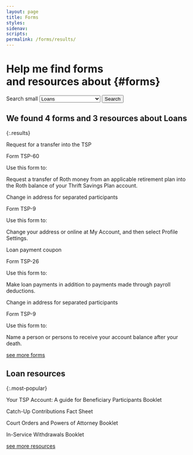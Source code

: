 ```yaml
---
layout: page
title: Forms
styles:
sidenav:
scripts:
permalink: /forms/results/
---
```


# Help me find forms <br>and resources about {#forms}

<!-- SEARCH FORMS -->
<section id="search-forms">
<div class="usa-grid-full">
  <div class="usa-width-one-half">
    <div role="search">
    <form class="usa-search usa-search-big">
      <label class="usa-sr-only" for="search-field-big">Search small</label>
      <!-- <input id="search-field-small" type="search" name="search"> -->
        <!-- Dropdown -->
        <select id="search-field-big" type="search" name="search">
        <option value='0'>Select</option>
        <option value='1'>Address/Name Change</option>
        <option value='2'>Beneficiary Participants</option>
        <option value='3'>Contributions</option>
        <option value='4'>Death Benefits</option>
        <option value='5'>General Information</option>
        <option value='6'>Legal Documents</option>
        <option value='7' selected>Loans</option>
        <option value='8'>Transfers and Rollovers</option>
        <option value='9'>Withdrawals</option>
        </select>
      <button type="submit">
        <span class="usa-sr-only">Search</span>
      </button>
    </form>
    </div>
  </div>
  <div class="usa-width-one-half"></div>
</div>
</section> <!-- // end #search-forms -->

<!-- ## Most popular forms
{:.forms} -->

<section id="returned-forms" markdown="1">

## We found **4** forms and **3** resources about **Loans**
{:.results}

<div class="usa-grid-full">
  <div class="usa-width-one-half">
    <div class="item-frame">
      <div class="top">
      <p class="form-title">Request for a transfer into the TSP</p>
      <p class="form-number">Form TSP-60</p>
      </div>
      <div class="form-description">
      <p>Use this form to:</p>
      <p>Request a transfer of Roth money from an applicable retirement plan into the Roth balance of your Thrift Savings Plan account.</p>
      </div>
    </div> <!-- end .item-frame -->
  </div> <!-- end .usa-width-one-half -->
  <div class="usa-width-one-half">
    <div class="item-frame">
      <div class="top">
      <p class="form-title">Change in address for separated participants</p>
      <p class="form-number">Form TSP-9</p>
      </div>
    <div class="form-description">
      <p>Use this form to:</p>
      <p>Change your address or online at My Account, and then select Profile Settings.</p>
    </div>
    </div> <!-- end .item-frame -->
  </div> <!-- end .usa-width-one-half -->
</div>
<div class="usa-grid-full">
  <div class="usa-width-one-half">
    <div class="item-frame">
      <div class="top">
      <p class="form-title">Loan payment coupon</p>
      <p class="form-number">Form TSP-26</p>
      </div>
      <div class="form-description">
      <p>Use this form to:</p>
      <p>Make loan payments in addition to payments made through payroll deductions.</p>
      </div>
    </div> <!-- end .item-frame -->
  </div> <!-- end .usa-width-one-half -->
  <div class="usa-width-one-half">
    <div class="item-frame">
      <div class="top">
      <p class="form-title">Change in address for separated participants</p>
      <p class="form-number">Form TSP-9</p>
      </div>
    <div class="form-description">
      <p>Use this form to:</p>
      <p>Name a person or persons to receive your account balance after your death.</p>
    </div>
    </div> <!-- end .item-frame -->
  </div> <!-- end .usa-width-one-half -->
</div>
<!-- IF forms returned for selected TOPIC is greater than 4, display SEE MORE FORMS -->
<div class="see-more"><span><a href="javascript:void(0)">see more forms</a></span></div>
</section>
<section id="returned-resources" markdown="1">

## Loan resources
{:.most-popular}
<!-- Row 1 -->
<div class="usa-grid-full">
  <div class="usa-width-one-half">
    <div class="item-frame">
      <div class="top">
      <i class="fas fa-book"></i>
      </div>
      <div class="resource-title">
      <p>Your TSP Account: A guide for Beneficiary Participants Booklet</p>
      </div>
    </div> <!-- end .item-frame -->
  </div> <!-- end .usa-width-one-half -->
  <div class="usa-width-one-half">
    <div class="item-frame">
      <div class="top">
      <i class="fal fa-sticky-note"></i>
      </div>
      <div class="resource-title">
      <p>Catch-Up Contributions Fact Sheet</p>
      </div>
    </div> <!-- end .item-frame -->
  </div> <!-- end .usa-width-one-half -->
</div>
<!-- Row 2 -->
<div class="usa-grid-full">
  <div class="usa-width-one-half">
    <div class="item-frame">
      <div class="top">
      <i class="fas fa-book"></i>
      </div>
      <div class="resource-title">
      <p>Court Orders and Powers of Attorney Booklet</p>
      </div>
    </div> <!-- end .item-frame -->
  </div> <!-- end .usa-width-one-half -->
  <div class="usa-width-one-half">
    <div class="item-frame">
      <div class="top">
      <i class="fas fa-book"></i>
      </div>
      <div class="resource-title">
      <p>In-Service Withdrawals Booklet</p>
      </div>
    </div> <!-- end .item-frame -->
  </div> <!-- end .usa-width-one-half -->
</div>
<!-- IF forms returned for selected TOPIC is greater than 4, display SEE MORE FORMS -->
<div class="see-more"><span><a href="javascript:void(0)">see more resources</a></span></div>

</section>
<!-- <ul class="forms-list">
{% for form in site.data.forms %}
  <li>
    <a href="/forms/{{ form.form_url }}" class="form-name">
      {{ form.form_name }}
    </a> <span class="form-date">{{ form.form_date }}</span>
    <span class="form-info">{{ form.form_info }}</span>
    <span class="form-pages">{{ form.form_pages }} pages</span>
    <span class="form-printed-date">Last printed {{ form.form_date }}</span>
    <p class="form-categories">
    {% for item in form.form_categories %}
      <span class="form-category">{{ item }}</span>
    {% endfor %}
    </p>
    <p class="form-topics">Form topics
      {% for item in form.form_topics %}
        <span class="form-topic">{{ item }}</span>
      {% endfor %}</p>
  </li>
{% endfor %}
</ul>

## Publications

<ul class="publications-list">
{% for publication in site.data.publications %}
  <li>
    <a href="/publications/{{ publication.publication_url }}" class="pub-name">
      {{ publication.publication_name }}
    </a> <span class="pub-date">{{ publication.publication_date }}</span>
    <span class="pub-info">{{ publication.publication_info }}</span>
    <span class="pub-pages">{{ publication.publication_pages }} pages</span>
    <span class="pub-printed-date">Last printed {{ publication.publication_date }}</span>
    <p class="pub-categories">
    {% for item in publication.publication_categories %}
      <span class="pub-category">{{ item }}</span>
    {% endfor %}
    </p>
  </li>
{% endfor %}
</ul>


## Newsletters

<ul class="newsletter-list">
{% for newsletter in site.data.newsletters %}
  <li>
    <a href="/newsletters/{{ newsletter.newsletter_url }}" class="news-name">
      {{ newsletter.newsletter_date | date: "%B %Y" }} Newsletter
    </a>
    <span class="news-info">{{ newsletter.newsletter_info }}</span>
    <span class="news-pages">{{ newsletter.newsletter_pages }} pages</span>
    <span class="news-printed-date">Last printed {{ newsletter.newsletter_date }}</span>
    <p class="news-categories">
    {% for item in newsletter.newsletter_categories %}
      <span class="news-category">{{ item }}</span>
    {% endfor %}
    </p>
  </li>
{% endfor %}
</ul> -->
